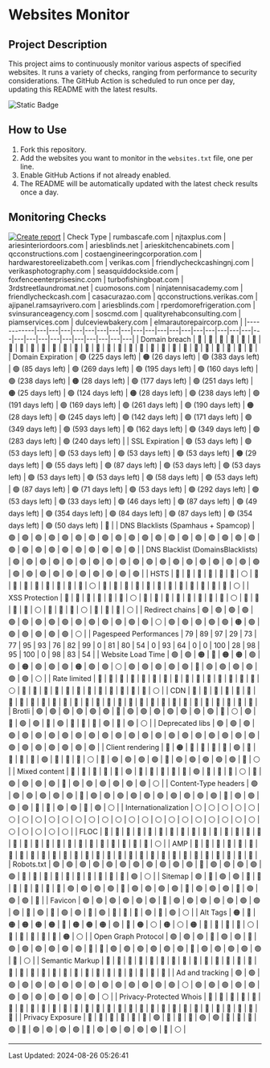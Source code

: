 # Websites Monitor
## Project Description

This project aims to continuously monitor various aspects of specified websites. It runs a variety of checks, ranging from performance to security considerations. The GitHub Action is scheduled to run once per day, updating this README with the latest results.

![Static Badge](https://img.shields.io/badge/project_status-alpha-red?style=for-the-badge&logo=github)

## How to Use

1. Fork this repository.
2. Add the websites you want to monitor in the `websites.txt` file, one per line.
3. Enable GitHub Actions if not already enabled.
4. The README will be automatically updated with the latest check results once a day.


## Monitoring Checks
[![Create report](https://github.com/fabriziosalmi/websites-monitor/actions/workflows/create-report.yml/badge.svg)](https://github.com/fabriziosalmi/websites-monitor/actions/workflows/create-report.yml)
| Check Type | rumbascafe.com | njtaxplus.com | ariesinteriordoors.com | ariesblinds.net | arieskitchencabinets.com | qcconstructions.com | costaengineeringcorporation.com | hardwarestoreelizabeth.com | verikas.com | friendlycheckcashingnj.com | verikasphotography.com | seasquiddockside.com | foxfenceenterprisesinc.com | turbofishingboat.com | 3rdstreetlaundromat.net | cuomosons.com | ninjatennisacademy.com | friendlycheckcash.com | casacurazao.com | qcconstructions.verikas.com | ajipanel.ramsayrivero.com | ariesblinds.com | rperdomorefrigeration.com | svinsuranceagency.com | soscmd.com | qualityrehabconsulting.com | piamservices.com | dulceviewbakery.com | elmarautorepaircorp.com |
|------------|---|---|---|---|---|---|---|---|---|---|---|---|---|---|---|---|---|---|---|---|---|---|---|---|---|---|---|---|---|
| Domain breach | 🔘 | 🔘 | 🔘 | 🔘 | 🔘 | 🔘 | 🔘 | 🔘 | 🔘 | 🔘 | 🔘 | 🔘 | 🔘 | 🔘 | 🔘 | 🔘 | 🔘 | 🔘 | 🔘 | 🔘 | 🔘 | 🔘 | 🔘 | 🔘 | 🔘 | 🔘 | 🔘 | 🔘 | 🔘 | 
| Domain Expiration | 🟢 (225 days left) | 🟠 (26 days left) | 🟢 (383 days left) | 🟢 (85 days left) | 🟢 (269 days left) | 🟢 (195 days left) | 🟢 (160 days left) | 🟢 (238 days left) | 🟠 (28 days left) | 🟢 (177 days left) | 🟢 (251 days left) | 🟠 (25 days left) | 🟢 (124 days left) | 🟠 (28 days left) | 🟢 (238 days left) | 🟢 (191 days left) | 🟢 (169 days left) | 🟢 (261 days left) | 🟢 (190 days left) | 🟠 (28 days left) | 🟢 (245 days left) | 🟢 (142 days left) | 🟢 (171 days left) | 🟢 (349 days left) | 🟢 (593 days left) | 🟢 (162 days left) | 🟢 (349 days left) | 🟢 (283 days left) | 🟢 (240 days left) | 
| SSL Expiration | 🟢 (53 days left) | 🟢 (53 days left) | 🟢 (53 days left) | 🟢 (53 days left) | 🟢 (53 days left) | 🟠 (29 days left) | 🟢 (55 days left) | 🟢 (87 days left) | 🟢 (53 days left) | 🟢 (53 days left) | 🟢 (53 days left) | 🟢 (53 days left) | 🟢 (58 days left) | 🟢 (53 days left) | 🟢 (87 days left) | 🟢 (71 days left) | 🟢 (53 days left) | 🟢 (292 days left) | 🟢 (53 days left) | 🟢 (33 days left) | 🟢 (46 days left) | 🟢 (87 days left) | 🟢 (49 days left) | 🟢 (354 days left) | 🟢 (84 days left) | 🟢 (87 days left) | 🟢 (354 days left) | 🟢 (50 days left) | 🔴 | 
| DNS Blacklists (Spamhaus + Spamcop) | 🟢 | 🟢 | 🟢 | 🟢 | 🟢 | 🟢 | 🟢 | 🟢 | 🟢 | 🟢 | 🟢 | 🟢 | 🟢 | 🟢 | 🟢 | 🟢 | 🟢 | 🟢 | 🟢 | 🟢 | 🟢 | 🟢 | 🟢 | 🟢 | 🟢 | 🟢 | 🟢 | 🟢 | 🟢 | 
| DNS Blacklist (DomainsBlacklists) | 🟢 | 🟢 | 🟢 | 🟢 | 🟢 | 🟢 | 🟢 | 🟢 | 🟢 | 🟢 | 🟢 | 🟢 | 🟢 | 🟢 | 🟢 | 🟢 | 🟢 | 🟢 | 🟢 | 🟢 | 🟢 | 🟢 | 🟢 | 🟢 | 🟢 | 🟢 | 🟢 | 🟢 | 🟢 | 
| HSTS | 🔴 | 🔴 | 🔴 | 🔴 | 🔴 | 🔴 | ⚪ | 🔴 | 🔴 | 🔴 | 🔴 | 🔴 | 🔴 | 🔴 | 🔴 | ⚪ | 🔴 | 🔴 | 🔴 | 🔴 | 🔴 | 🔴 | 🔴 | 🔴 | 🔴 | 🔴 | 🔴 | 🔴 | ⚪ | 
| XSS Protection | 🔴 | 🔴 | 🔴 | 🔴 | 🔴 | 🔴 | ⚪ | 🔴 | 🔴 | 🔴 | 🔴 | 🔴 | 🔴 | 🔴 | 🔴 | ⚪ | 🔴 | 🔴 | 🔴 | 🔴 | ⚪ | 🔴 | 🔴 | 🔴 | ⚪ | 🔴 | 🔴 | 🔴 | ⚪ | 
| Redirect chains | 🟢 | 🟢 | 🟢 | 🟢 | 🟢 | 🟢 | 🟢 | 🟢 | 🟢 | 🟢 | 🟢 | 🟢 | 🟢 | 🟢 | 🟢 | ⚪ | 🟢 | 🟢 | 🟢 | 🟢 | 🟢 | 🟠 | 🟢 | 🟢 | 🟢 | 🟢 | 🟢 | 🟢 | ⚪ | 
| Pagespeed Performances | 79 | 89 | 97 | 29 | 73 | 77 | 95 | 93 | 76 | 82 | 99 | 0 | 81 | 80 | 54 | 0 | 93 | 64 | 0 | 0 | 100 | 28 | 98 | 95 | 100 | 0 | 98 | 83 | 54 | 
| Website Load Time | 🟢 | 🟢 | 🟠 | 🔴 | 🟠 | 🟠 | 🟢 | 🟢 | 🟠 | 🟢 | 🟢 | 🟢 | 🟠 | 🟢 | 🟢 | ⚪ | 🟢 | 🟢 | 🟢 | 🟢 | 🟢 | 🔴 | 🟢 | 🟢 | 🟢 | 🟢 | 🟢 | 🟢 | ⚪ | 
| Rate limited | 🔴 | 🔴 | 🔴 | 🔴 | 🔴 | 🔴 | 🔴 | 🔴 | 🔴 | 🔴 | 🔴 | 🔴 | 🔴 | 🔴 | 🔴 | ⚪ | 🔴 | 🔴 | 🔴 | 🔴 | 🔴 | 🔴 | 🔴 | 🔴 | 🔴 | 🔴 | 🔴 | 🔴 | ⚪ | 
| CDN | 🔴 | 🔴 | 🔴 | 🔴 | 🔴 | 🔴 | 🔴 | 🔴 | 🔴 | 🔴 | 🔴 | 🔴 | 🔴 | 🔴 | 🔴 | 🔴 | 🔴 | 🔴 | 🔴 | 🔴 | 🔴 | 🔴 | 🔴 | 🔴 | 🔴 | 🔴 | 🔴 | 🔴 | 🔴 | 
| Brotli | 🟢 | 🟢 | 🟢 | 🟢 | 🟢 | 🟢 | 🔴 | 🟢 | 🟢 | 🟢 | 🟢 | 🟢 | 🟢 | 🟢 | 🔴 | ⚪ | 🟢 | 🔴 | 🟢 | 🟢 | 🔴 | 🟢 | 🔴 | 🔴 | 🔴 | 🟢 | 🔴 | 🟢 | ⚪ | 
| Deprecated libs | 🟢 | 🟢 | 🟢 | 🟢 | 🟢 | 🟢 | 🟢 | 🟢 | 🟢 | 🟢 | 🟢 | 🟢 | 🟢 | 🟢 | 🟢 | 🟢 | 🟢 | 🟢 | 🟢 | 🟢 | 🟢 | 🟢 | 🟢 | 🟢 | 🟢 | 🟢 | 🟢 | 🟢 | 🟢 | 
| Client rendering | 🔴 | 🟠 | 🔴 | 🔴 | 🔴 | 🔴 | 🟢 | 🔴 | 🔴 | 🔴 | 🔴 | 🟢 | 🔴 | 🔴 | 🔴 | ⚪ | 🔴 | 🟢 | 🟢 | 🟢 | 🟢 | 🔴 | 🟢 | 🟢 | 🟢 | 🟢 | 🟢 | 🔴 | ⚪ | 
| Mixed content | 🔴 | 🔴 | 🔴 | 🔴 | 🔴 | 🟢 | 🔴 | 🔴 | 🔴 | 🔴 | 🔴 | 🟢 | 🔴 | 🔴 | 🔴 | ⚪ | 🔴 | 🟢 | 🟢 | 🟢 | 🟢 | 🔴 | 🟢 | 🟢 | 🟢 | 🟢 | 🟢 | 🟢 | ⚪ | 
| Content-Type headers | 🟢 | 🟢 | 🟢 | 🟢 | 🟢 | 🟢 | 🔴 | 🟢 | 🟢 | 🟢 | 🟢 | 🟢 | 🟢 | 🟢 | 🟢 | 🟢 | 🟢 | 🔴 | 🟢 | 🟢 | 🟢 | 🟢 | 🔴 | 🔴 | 🟢 | 🟢 | 🔴 | 🟢 | ⚪ | 
| Internationalization | ⚪ | ⚪ | ⚪ | ⚪ | ⚪ | ⚪ | ⚪ | ⚪ | ⚪ | ⚪ | ⚪ | ⚪ | ⚪ | ⚪ | ⚪ | ⚪ | ⚪ | ⚪ | ⚪ | ⚪ | ⚪ | ⚪ | ⚪ | ⚪ | ⚪ | ⚪ | ⚪ | ⚪ | ⚪ | 
| FLOC | 🔴 | 🔴 | 🔴 | 🔴 | 🔴 | 🔴 | 🔴 | 🔴 | 🔴 | 🔴 | 🔴 | 🔴 | 🔴 | 🔴 | 🔴 | 🔴 | 🔴 | 🔴 | 🔴 | 🔴 | 🔴 | 🔴 | 🔴 | 🔴 | 🔴 | 🔴 | 🔴 | 🔴 | ⚪ | 
| AMP | 🔴 | 🔴 | 🔴 | 🔴 | 🔴 | 🔴 | 🔴 | 🔴 | 🔴 | 🔴 | 🔴 | 🔴 | 🔴 | 🔴 | 🔴 | 🔴 | 🔴 | 🔴 | 🔴 | 🔴 | 🔴 | 🔴 | 🔴 | 🔴 | 🔴 | 🔴 | 🔴 | 🔴 | 🔴 | 
| Robots.txt | 🟢 | 🟢 | 🟢 | 🟢 | 🟢 | 🟢 | 🟢 | 🟢 | 🟢 | 🟢 | 🟢 | 🔴 | 🟢 | 🟢 | 🟢 | 🟢 | 🟢 | 🔴 | 🔴 | 🔴 | 🔴 | 🔴 | 🔴 | 🔴 | 🔴 | 🔴 | 🔴 | 🟢 | ⚪ | 
| Sitemap | 🟢 | 🔴 | 🟢 | 🟢 | 🔴 | 🔴 | 🔴 | 🔴 | 🔴 | 🔴 | 🔴 | 🟢 | 🟢 | 🟢 | 🟢 | 🔴 | 🟢 | 🟢 | 🟢 | 🟢 | 🔴 | 🟢 | 🟢 | 🟢 | 🔴 | 🟢 | 🟢 | 🟢 | 🔴 | 
| Favicon | 🟢 | 🟢 | 🟢 | 🟢 | 🟢 | 🟢 | 🔴 | 🟢 | 🟢 | 🟢 | 🟢 | 🟢 | 🟢 | 🟢 | 🟢 | 🔴 | 🟢 | 🔴 | 🟢 | 🟢 | 🔴 | 🟢 | 🔴 | 🔴 | 🔴 | 🟢 | 🔴 | 🟢 | ⚪ | 
| Alt Tags | 🟠 | 🔴 | 🟠 | 🟠 | 🟠 | 🟠 | 🔴 | 🟠 | 🟠 | 🟠 | 🟢 | 🔴 | 🟠 | ⚪ | 🟠 | ⚪ | 🟠 | 🔴 | 🔴 | 🔴 | 🔴 | ⚪ | 🔴 | 🔴 | 🔴 | 🔴 | 🔴 | 🟠 | ⚪ | 
| Open Graph Protocol | 🟢 | 🟢 | 🟢 | 🔴 | 🟢 | 🟢 | 🔴 | 🟢 | 🟢 | 🟢 | 🟢 | 🟢 | 🟢 | 🔴 | 🔴 | 🟢 | 🟢 | 🟢 | 🟢 | 🟢 | 🟢 | 🔴 | 🟢 | 🟢 | 🟢 | 🟢 | 🟢 | 🔴 | ⚪ | 
| Semantic Markup | 🔴 | 🔴 | 🔴 | 🔴 | 🔴 | 🔴 | 🔴 | 🔴 | 🔴 | 🔴 | 🔴 | 🔴 | 🔴 | 🔴 | 🔴 | 🔴 | 🔴 | 🔴 | 🔴 | 🔴 | 🔴 | 🔴 | 🔴 | 🔴 | 🔴 | 🔴 | 🔴 | 🔴 | 🔴 | 
| Ad and tracking | 🟢 | 🟢 | 🟢 | 🟢 | 🟢 | 🟢 | 🟢 | 🟢 | 🟢 | 🟢 | 🟢 | 🟢 | 🟢 | 🟢 | 🟢 | ⚪ | 🟢 | 🟢 | 🟢 | 🟢 | 🟢 | 🟢 | 🟢 | 🟢 | 🟢 | 🟢 | 🟢 | 🟢 | ⚪ | 
| Privacy-Protected Whois | 🔴 | 🔴 | 🔴 | 🔴 | 🔴 | 🔴 | 🔴 | 🔴 | 🔴 | 🔴 | 🔴 | 🔴 | 🔴 | 🔴 | 🔴 | 🔴 | 🔴 | 🔴 | 🔴 | 🔴 | 🔴 | 🔴 | 🔴 | 🔴 | 🔴 | 🔴 | 🔴 | 🔴 | 🔴 | 
| Privacy Exposure | 🔴 | 🔴 | 🔴 | 🔴 | 🔴 | 🔴 | 🟢 | 🔴 | 🔴 | 🔴 | 🟢 | 🟢 | 🔴 | 🔴 | 🔴 | 🟢 | 🔴 | 🟢 | 🟢 | 🟢 | 🟢 | 🔴 | 🟢 | 🟢 | 🟢 | 🟢 | 🟢 | 🔴 | ⚪ | 

---
Last Updated: 2024-08-26 05:26:41
